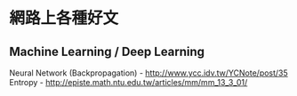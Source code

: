 # 網路上各種好文

## Machine Learning / Deep Learning
Neural Network (Backpropagation) - http://www.ycc.idv.tw/YCNote/post/35  
Entropy - http://episte.math.ntu.edu.tw/articles/mm/mm_13_3_01/
